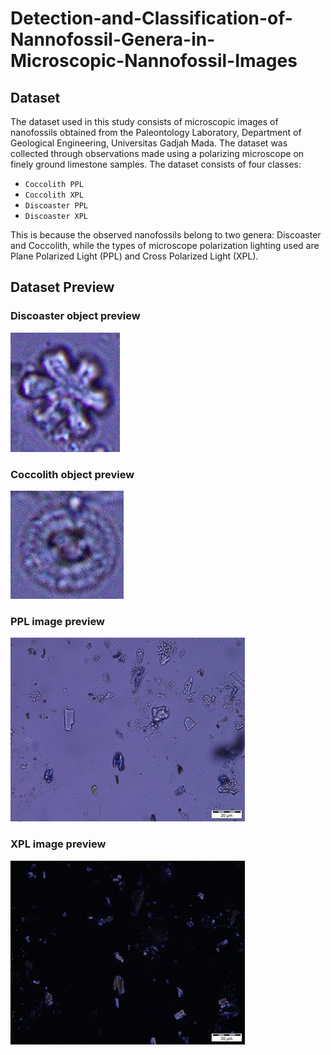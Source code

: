 # Detection-and-Classification-of-Nannofossil-Genera-in-Microscopic-Nannofossil-Images

## Dataset
The dataset used in this study consists of microscopic images of nanofossils obtained from the Paleontology Laboratory, Department of Geological Engineering, Universitas Gadjah Mada. The dataset was collected through observations made using a polarizing microscope on finely ground limestone samples.
The dataset consists of four classes: 
  - `Coccolith PPL`
  - `Coccolith XPL`
  - `Discoaster PPL`
  - `Discoaster XPL`

This is because the observed nanofossils belong to two genera: Discoaster and Coccolith, while the types of microscope polarization lighting used are Plane Polarized Light (PPL) and Cross Polarized Light (XPL).

## Dataset Preview

### Discoaster object preview

![Discoaster](https://github.com/Andishafira/Detection-and-Classification-of-Nannofossil-Genera-in-Microscopic-Nannofossil-Images/blob/main/discoaster.jpg) 

### Coccolith object preview
!["Coccolith"](https://github.com/Andishafira/Detection-and-Classification-of-Nannofossil-Genera-in-Microscopic-Nannofossil-Images/blob/main/coccolith.jpg)

### PPL image preview
![PPL](https://github.com/Andishafira/Detection-and-Classification-of-Nannofossil-Genera-in-Microscopic-Nannofossil-Images/blob/main/ppl%20sample%20image.jpg) 

### XPL image preview
!["XPL"](https://github.com/Andishafira/Detection-and-Classification-of-Nannofossil-Genera-in-Microscopic-Nannofossil-Images/blob/main/xpl%20sample%20image.jpg)

